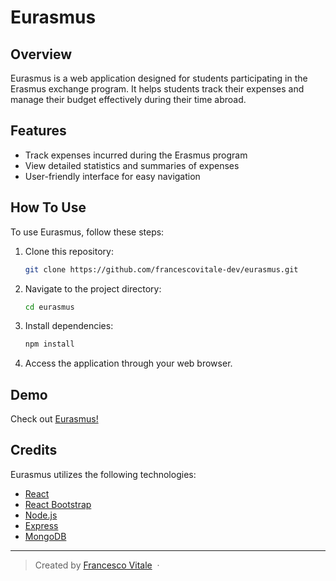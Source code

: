 # Eurasmus

## Overview

Eurasmus is a web application designed for students participating in the Erasmus exchange program. It helps students track their expenses and manage their budget effectively during their time abroad.

## Features

- Track expenses incurred during the Erasmus program
- View detailed statistics and summaries of expenses
- User-friendly interface for easy navigation

## How To Use

To use Eurasmus, follow these steps:

1. Clone this repository:

    ```bash
    git clone https://github.com/francescovitale-dev/eurasmus.git
    ```

2. Navigate to the project directory:

    ```bash
    cd eurasmus
    ```

3. Install dependencies:

    ```bash
    npm install
    ```

4. Access the application through your web browser.

## Demo

Check out [Eurasmus!](https://eurasmus.netlify.app/)

## Credits

Eurasmus utilizes the following technologies:

- [React](https://reactjs.org/)
- [React Bootstrap](https://react-bootstrap.github.io/)
- [Node.js](https://nodejs.org/)
- [Express](https://expressjs.com/)
- [MongoDB](https://www.mongodb.com/)

---

> Created by [Francesco Vitale](https://www.vitalefrancesco.com) &nbsp;&middot;&nbsp;

